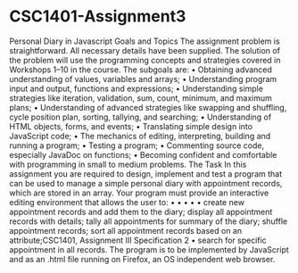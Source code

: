 # CSC1401-Assignment3
Personal Diary in Javascript
Goals and Topics
The assignment problem is straightforward. All necessary details have been supplied. The solution
of the problem will use the programming concepts and strategies covered in Workshops 1–10 in the
course. The subgoals are:
• Obtaining advanced understanding of values, variables and arrays;
• Understanding program input and output, functions and expressions;
• Understanding simple strategies like iteration, validation, sum, count, minimum, and maximum
plans;
• Understanding of advanced strategies like swapping and shuffling, cycle position plan, sorting,
tallying, and searching;
• Understanding of HTML objects, forms, and events;
• Translating simple design into JavaScript code;
• The mechanics of editing, interpreting, building and running a program;
• Testing a program;
• Commenting source code, especially JavaDoc on functions;
• Becoming confident and comfortable with programming in small to medium problems.
The Task
In this assignment you are required to design, implement and test a program that can be used to
manage a simple personal diary with appointment records, which are stored in an array.
Your program must provide an interactive editing environment that allows the user to:
•
•
•
•
•
create new appointment records and add them to the diary;
display all appointment records with details;
tally all appointments for summary of the diary;
shuffle appointment records;
sort all appointment records based on an attribute;CSC1401, Assignment III Specification
2
• search for specific appointment in all records.
The program is to be implemented by JavaScript and as an .html file running on Firefox, an OS
independent web browser.
